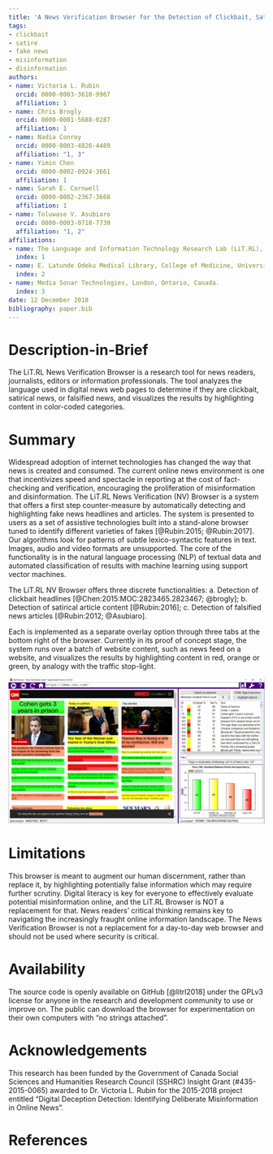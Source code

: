 ```yaml
---
title: 'A News Verification Browser for the Detection of Clickbait, Satire, and Falsified News'
tags:
- clickbait
- satire
- fake news
- misinformation
- disinformation
authors:
- name: Victoria L. Rubin
  orcid: 0000-0003-3610-9967
  affiliation: 1
- name: Chris Brogly
  orcid: 0000-0001-5688-0287
  affiliation: 1
- name: Nadia Conroy
  orcid: 0000-0003-4826-4489
  affiliation: "1, 3"
- name: Yimin Chen
  orcid: 0000-0002-0924-3661
  affiliation: 1
- name: Sarah E. Cornwell
  orcid: 0000-0002-2367-3668
  affiliation: 1
- name: Toluwase V. Asubiaro    
  orcid: 0000-0003-0718-7739
  affiliation: "1, 2"
affiliations: 
- name: The Language and Information Technology Research Lab (LiT.RL), Faculty of Media and Information Studies, The University of Western Ontario, London, Ontario, Canada.
  index: 1
- name: E. Latunde Odeku Medical Library, College of Medicine, University of Ibadan, Ibadan, Nigeria
  index: 2 
- name: Media Sonar Technologies, London, Ontario, Canada.
  index: 3
date: 12 December 2018
bibliography: paper.bib
---
```


# Description-in-Brief
The LiT.RL News Verification Browser is a research tool for news readers, journalists, editors or information professionals. The tool analyzes the language used in digital news web pages to determine if they are clickbait, satirical news, or falsified news, and visualizes the results by highlighting content in color-coded categories.

# Summary
Widespread adoption of internet technologies has changed the way that news is created and consumed. The current online news environment is one that incentivizes speed and spectacle in reporting at the cost of fact-checking and verification, encouraging the proliferation of misinformation and disinformation. The LiT.RL News Verification (NV) Browser is a system that offers a first step counter-measure by automatically detecting and highlighting fake news headlines and articles. The system is presented to users as a set of assistive technologies built into a stand-alone browser tuned to identify different varieties of fakes [@Rubin:2015; @Rubin:2017]. Our algorithms look for patterns of subtle lexico-syntactic features in text. Images, audio and video formats are unsupported. The core of the functionality is in the natural language processing (NLP) of textual data and automated classification of results with machine learning using support vector machines.

The LiT.RL NV Browser offers three discrete functionalities:
a.	Detection of clickbait headlines [@Chen:2015:MOC:2823465.2823467; @brogly];
b.	Detection of satirical article content [@Rubin:2016];
c.	Detection of falsified news articles [@Rubin:2012; @Asubiaro].

Each is implemented as a separate overlay option through three tabs at the bottom right of the browser. Currently in its proof of concept stage, the system runs over a batch of website content, such as news feed on a website, and visualizes the results by highlighting content in red, orange or green, by analogy with the traffic stop-light.
 
![Figure 1: Screenshot of LiT.RL News Verification Browser clickbait detection on the CNN homepage (December 12, 2018)](figure.png)

# Limitations
This browser is meant to augment our human discernment, rather than replace it, by highlighting potentially false information which may require further scrutiny. Digital literacy is key for everyone to effectively evaluate potential misinformation online, and the LiT.RL Browser is NOT a replacement for that. News readers’ critical thinking remains key to navigating the increasingly fraught online information landscape. The News Verification Browser is not a replacement for a day-to-day web browser and should not be used where security is critical. 

# Availability
 The source code is openly available on GitHub [@litrl2018] under the GPLv3 license for anyone in the research and development community to use or improve on. The public can download the browser for experimentation on their own computers with “no strings attached”. 

# Acknowledgements
This research has been funded by the Government of Canada Social Sciences and Humanities Research Council (SSHRC) Insight Grant (#435-2015-0065) awarded to Dr. Victoria L. Rubin for the 2015-2018 project entitled “Digital Deception Detection: Identifying Deliberate Misinformation in Online News”.

# References
